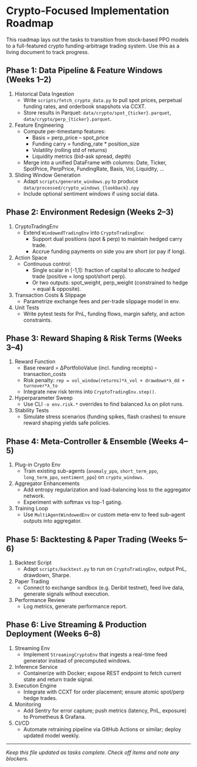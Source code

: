 # Crypto-Focused Implementation Roadmap

This roadmap lays out the tasks to transition from stock-based PPO models to a full-featured crypto funding-arbitrage trading system. Use this as a living document to track progress.

## Phase 1: Data Pipeline & Feature Windows (Weeks 1–2)
1. Historical Data Ingestion
   - Write `scripts/fetch_crypto_data.py` to pull spot prices, perpetual funding rates, and orderbook snapshots via CCXT.
   - Store results in Parquet: `data/crypto/spot_{ticker}.parquet`, `data/crypto/perp_{ticker}.parquet`.
2. Feature Engineering
   - Compute per-timestamp features:
     - Basis = perp_price – spot_price
     - Funding carry = funding_rate * position_size
     - Volatility (rolling std of returns)
     - Liquidity metrics (bid-ask spread, depth)
   - Merge into a unified DataFrame with columns: Date, Ticker, SpotPrice, PerpPrice, FundingRate, Basis, Vol, Liquidity, ...
3. Sliding Window Generation
   - Adapt `scripts/generate_windows.py` to produce `data/processed/crypto_windows_{lookback}.npy`
   - Include optional sentiment windows if using social data.

## Phase 2: Environment Redesign (Weeks 2–3)
1. CryptoTradingEnv
   - Extend `WindowedTradingEnv` into `CryptoTradingEnv`:
     - Support dual positions (spot & perp) to maintain hedged carry trade.
     - Accrue funding payments on side you are short (or pay if long).
2. Action Space
   - Continuous control:
     - Single scalar in [-1,1]: fraction of capital to allocate to *hedged* trade (positive = long spot/short perp).
     - Or two outputs: spot_weight, perp_weight (constrained to hedge = equal & opposite).
3. Transaction Costs & Slippage
   - Parametrize exchange fees and per-trade slippage model in env.
4. Unit Tests
   - Write pytest tests for PnL, funding flows, margin safety, and action constraints.

## Phase 3: Reward Shaping & Risk Terms (Weeks 3–4)
1. Reward Function
   - Base reward = ΔPortfolioValue (incl. funding receipts) – transaction_costs
   - Risk penalty: `rep = vol_window(returns)*λ_vol + drawdown*λ_dd + turnover*λ_to`
   - Integrate new risk terms into `CryptoTradingEnv.step()`.
2. Hyperparameter Sweep
   - Use CLI `-o env.risk.*` overrides to find balanced λs on pilot runs.
3. Stability Tests
   - Simulate stress scenarios (funding spikes, flash crashes) to ensure reward shaping yields safe policies.

## Phase 4: Meta-Controller & Ensemble (Weeks 4–5)
1. Plug-in Crypto Env
   - Train existing sub-agents (`anomaly_ppo`, `short_term_ppo`, `long_term_ppo`, `sentiment_ppo`) on `crypto_windows`.
2. Aggregator Enhancements
   - Add entropy regularization and load-balancing loss to the aggregator network.
   - Experiment with softmax vs top-1 gating.
3. Training Loop
   - Use `MultiAgentWindowedEnv` or custom meta-env to feed sub-agent outputs into aggregator.

## Phase 5: Backtesting & Paper Trading (Weeks 5–6)
1. Backtest Script
   - Adapt `scripts/backtest.py` to run on `CryptoTradingEnv`, output PnL, drawdown, Sharpe.
2. Paper Trading
   - Connect to exchange sandbox (e.g. Deribit testnet), feed live data, generate signals without execution.
3. Performance Review
   - Log metrics, generate performance report.

## Phase 6: Live Streaming & Production Deployment (Weeks 6–8)
1. Streaming Env
   - Implement `StreamingCryptoEnv` that ingests a real-time feed generator instead of precomputed windows.
2. Inference Service
   - Containerize with Docker; expose REST endpoint to fetch current state and return trade signal.
3. Execution Engine
   - Integrate with CCXT for order placement; ensure atomic spot/perp hedge trades.
4. Monitoring
   - Add Sentry for error capture; push metrics (latency, PnL, exposure) to Prometheus & Grafana.
5. CI/CD
   - Automate retraining pipeline via GitHub Actions or similar; deploy updated model weekly.

---
_Keep this file updated as tasks complete. Check off items and note any blockers._